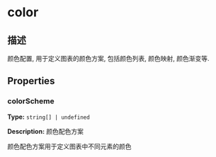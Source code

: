 # color
## 描述
颜色配置, 用于定义图表的颜色方案, 包括颜色列表, 颜色映射, 颜色渐变等.


## Properties

### colorScheme

**Type:** `string[] | undefined`

**Description:**
颜色配色方案

颜色配色方案用于定义图表中不同元素的颜色